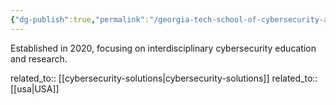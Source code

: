 ```yaml
---
{"dg-publish":true,"permalink":"/georgia-tech-school-of-cybersecurity-and-privacy/","title":"Georgia Tech School of Cybersecurity and Privacy"}
---
```



Established in 2020, focusing on interdisciplinary cybersecurity education and research.

related_to:: [[cybersecurity-solutions\|cybersecurity-solutions]]
related_to:: [[usa\|USA]]

